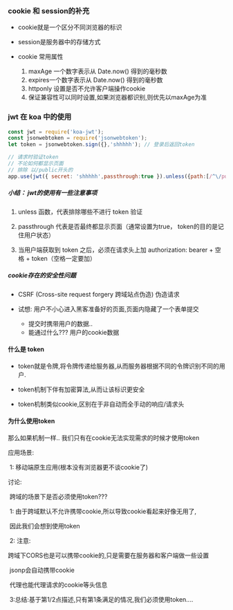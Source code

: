 ### cookie 和 session的补充

- cookie就是一个区分不同浏览器的标识

- session是服务器中的存储方式 

- cookie 常用属性
  1. maxAge   一个数字表示从 Date.now() 得到的毫秒数
  2. expires一个数字表示从 Date.now() 得到的毫秒数
  3. httponly 设置是否不允许客户端操作cookie
  4. 保证兼容性可以同时设置,如果浏览器都识别,则优先以maxAge为准



### jwt 在 koa 中的使用

```javascript
const jwt = require('koa-jwt');
const jsonwebtoken = require('jsonwebtoken');
let token = jsonwebtoken.sign({},'shhhhh'); // 登录后返回token

// 请求时验证token           
// 不论如何都显示页面        
// 排除 以/public开头的
app.use(jwt({ secret: 'shhhhh',passthrough:true }).unless({path:[/^\/public/]}));
```



##### 小结： jwt的使用有一些注意事项

1. unless 函数，代表排除哪些不进行 token 验证

1. passthrough 代表是否最终都显示页面（通常设置为true， token的目的是记住用户状态）

1. 当用户端获取到 token 之后，必须在请求头上加 authorization: bearer + 空格 + token（空格一定要加）

   

##### cookie存在的安全性问题

- CSRF (Cross-site request forgery 跨域站点伪造) 伪造请求

- 试想: 用户不小心进入黑客准备好的页面,页面内隐藏了一个表单提交

  - 提交时携带用户的数据.. 
  - 能通过什么???   用户的cookie数据



#### 什么是 token

- token就是令牌,将令牌传递给服务器,从而服务器根据不同的令牌识别不同的用户.

- token机制下伴有加密算法,从而让该标识更安全

- token机制类似cookie,区别在于非自动而全手动的响应/请求头



#### 为什么使用token

那么如果机制一样.. 我们只有在cookie无法实现需求的时候才使用token

应用场景:

​    1: 移动端原生应用(根本没有浏览器更不谈cookie了)

讨论:

​    跨域的场景下是否必须使用token???

​    1: 由于跨域默认不允许携带cookie,所以导致cookie看起来好像无用了,

​    因此我们会想到使用token

​    2: 注意: 

​        跨域下CORS也是可以携带cookie的,只是需要在服务器和客户端做一些设置

​        jsonp会自动携带cookie

​        代理也能代理请求的cookie等头信息

​    3:总结:基于第1/2点描述,只有第1条满足的情况,我们必须使用token....